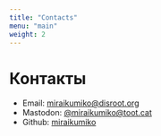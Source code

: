 ```yaml
---
title: "Contacts"
menu: "main"
weight: 2
---
```


# Контакты

* Email: [miraikumiko@disroot.org](mailto:miraikumiko@disroot.org)
* Mastodon: [@miraikumiko@toot.cat](https://toot.cat/@miraikumiko)
* Github: [miraikumiko](https://github.com/miraikumiko)
